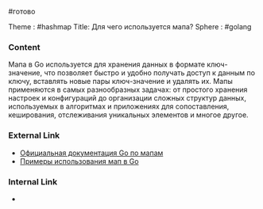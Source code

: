 #готово 

Theme : #hashmap 
Title: Для чего используется мапа?
Sphere : #golang

### Content

Мапа в Go используется для хранения данных в формате ключ-значение, что позволяет быстро и удобно получать доступ к данным по ключу, вставлять новые пары ключ-значение и удалять их. Мапы применяются в самых разнообразных задачах: от простого хранения настроек и конфигураций до организации сложных структур данных, используемых в алгоритмах и приложениях для сопоставления, кеширования, отслеживания уникальных элементов и многое другое.

### External Link

- [Официальная документация Go по мапам](https://golang.org/doc/effective_go#maps)
- [Примеры использования мап в Go](https://gobyexample.com/maps)
### Internal Link

- 